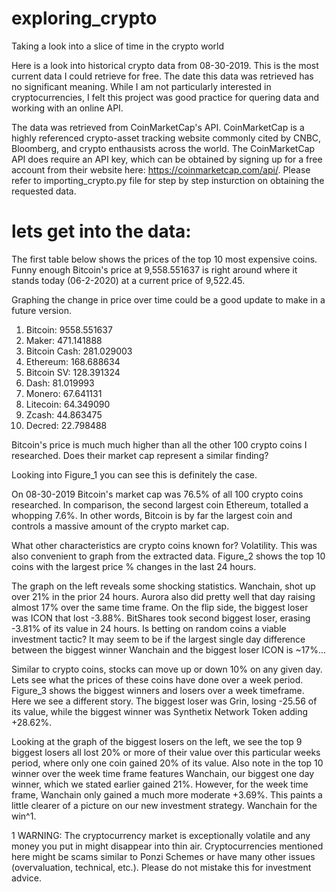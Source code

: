 # exploring_crypto
Taking a look into a slice of time in the crypto world 

Here is a look into historical crypto data from 08-30-2019. This is the most current data I could retrieve for free. The date this data was retrieved has no significant meaning. While I am not particularly interested in cryptocurrencies, I felt this project was good practice for quering data and working with an online API. 

The data was retrieved from CoinMarketCap's API. CoinMarketCap is a highly referenced crypto-asset tracking website commonly cited by CNBC, Bloomberg, and crypto enthausists across the world. The CoinMarketCap API does require an API key, which can be obtained by signing up for a free account from their website here: https://coinmarketcap.com/api/. Please refer to importing_crypto.py file for step by step insturction on obtaining the requested data.

# lets get into the data:
The first table below shows the prices of the top 10 most expensive coins. Funny enough Bitcoin's price at 9,558.551637 is right around where it stands today (06-2-2020) at a current price of 9,522.45. 

Graphing the change in price over time could be a good update to make in a future version.

1. Bitcoin: 9558.551637
2. Maker: 471.141888
3. Bitcoin Cash: 281.029003
4. Ethereum: 168.688634
5. Bitcoin SV: 128.391324
6. Dash: 81.019993 
7. Monero: 67.641131 
8. Litecoin: 64.349090 
9. Zcash: 44.863475 
10. Decred: 22.798488 

Bitcoin's price is much much higher than all the other 100 crypto coins I researched. Does their market cap represent a similar finding?

Looking into Figure_1 you can see this is definitely the case. 

On 08-30-2019 Bitcoin's market cap was 76.5% of all 100 crypto coins researched. In comparison, the second largest coin Ethereum, totalled a whopping 7.6%. In other words, Bitcoin is by far the largest coin and controls a massive amount of the crypto market cap.

What other characteristics are crypto coins known for? Volatility. This was also convenient to graph from the extracted data. Figure_2 shows the top 10 coins with the largest price % changes in the last 24 hours.

The graph on the left reveals some shocking statistics. Wanchain, shot up over 21% in the prior 24 hours. Aurora also did pretty well that day raising almost 17% over the same time frame. On the flip side, the biggest loser was ICON that lost -3.88%. BitShares took second biggest loser, erasing -3.81% of its value in 24 hours. Is betting on random coins a viable investment tactic? It may seem to be if the largest single day difference between the biggest winner Wanchain and the biggest loser ICON is ~17%...

Similar to crypto coins, stocks can move up or down 10% on any given day. Lets see what the prices of these coins have done over a week period. Figure_3 shows the biggest winners and losers over a week timeframe. Here we see a different story. The biggest loser was Grin, losing -25.56 of its value, while the biggest winner was Synthetix Network Token adding +28.62%.

Looking at the graph of the biggest losers on the left, we see the top 9 biggest losers all lost 20% or more of their value over this particular weeks period, where only one coin gained 20% of its value. Also note in the top 10 winner over the week time frame features Wanchain, our biggest one day winner, which we stated earlier gained 21%. However, for the week time frame, Wanchain only gained a much more moderate +3.69%. This paints a little clearer of a picture on our new investment strategy. Wanchain for the win^1.

1 WARNING: The cryptocurrency market is exceptionally volatile and any money you put in might disappear into thin air. Cryptocurrencies mentioned here might be scams similar to Ponzi Schemes or have many other issues (overvaluation, technical, etc.). Please do not mistake this for investment advice.











